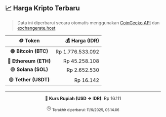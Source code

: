

<!-- HARGA_KRIPTO -->
## 📈 Harga Kripto Terbaru

> Data ini diperbarui secara otomatis menggunakan [CoinGecko API](https://www.coingecko.com/) dan [exchangerate.host](https://exchangerate.host/)

<div align="center">

| 🪙 Token | 💰 Harga (IDR) |
|:------:|---------------:|
| 🟠 **Bitcoin (BTC)**   | Rp 1.776.533.092 |
| 🔵 **Ethereum (ETH)**  | Rp 45.258.108 |
| 🟣 **Solana (SOL)**    | Rp 2.652.530 |
| 🟢 **Tether (USDT)**   | Rp 16.142 |

---

💱 **Kurs Rupiah (USD → IDR)**: Rp 16.111

🕒 <sub>Terakhir diperbarui: 11/6/2025, 05.14.06</sub>

</div>
<!-- /HARGA_KRIPTO -->